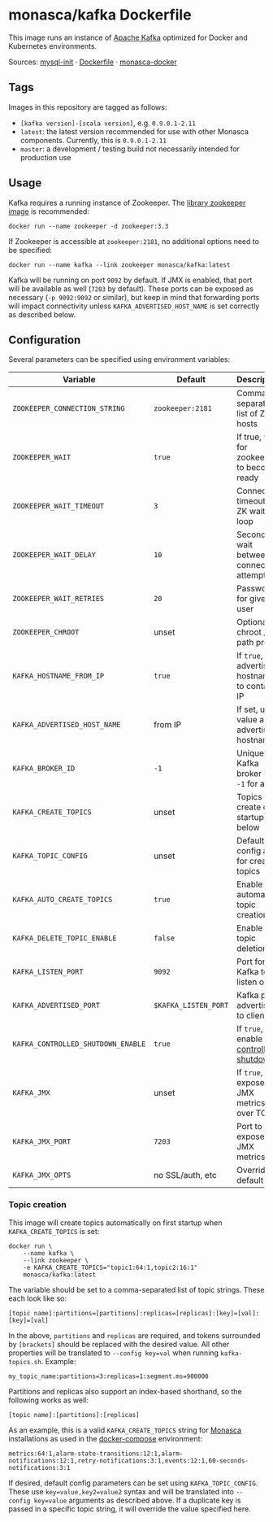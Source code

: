 monasca/kafka Dockerfile
========================

This image runs an instance of [Apache Kafka][1] optimized for Docker and
Kubernetes environments.

Sources: [mysql-init][2] &middot; [Dockerfile][3] &middot; [monasca-docker][4]

Tags
----

Images in this repository are tagged as follows:

 * `[kafka version]-[scala version]`, e.g. `0.9.0.1-2.11`
 * `latest`: the latest version recommended for use with other Monasca
   components. Currently, this is `0.9.0.1-2.11`
 * `master`: a development / testing build not necessarily intended for
   production use

Usage
-----

Kafka requires a running instance of Zookeeper. The [library zookeeper image][5]
is recommended:

    docker run --name zookeeper -d zookeeper:3.3

If Zookeeper is accessible at `zookeeper:2181`, no additional options need to be
specified:

    docker run --name kafka --link zookeeper monasca/kafka:latest

Kafka will be running on port `9092` by default. If JMX is enabled, that port
will be available as well (`7203` by default). These ports can be exposed as
necessary (`-p 9092:9092` or similar), but keep in mind that forwarding ports
will impact connectivity unless `KAFKA_ADVERTISED_HOST_NAME` is set correctly as
described below.

Configuration
-------------

Several parameters can be specified using environment variables:

| Variable                      | Default          | Description                           |
|-------------------------------|------------------|---------------------------------------|
| `ZOOKEEPER_CONNECTION_STRING` | `zookeeper:2181` | Comma-separated list of ZK hosts      |
| `ZOOKEEPER_WAIT`              | `true`  | If true, wait for zookeeper to become ready    |
| `ZOOKEEPER_WAIT_TIMEOUT`      | `3`     | Connection timeout for ZK wait loop            |
| `ZOOKEEPER_WAIT_DELAY`        | `10`    | Seconds to wait between connection attempts    |
| `ZOOKEEPER_WAIT_RETRIES`      | `20`    | Password for given user                        |
| `ZOOKEEPER_CHROOT`            | unset   | Optional ZK chroot / path prefix               |
| `KAFKA_HOSTNAME_FROM_IP`      | `true`  | If `true`, set advertised hostname to container IP  |
| `KAFKA_ADVERTISED_HOST_NAME`  | from IP | If set, use value as advertised hostname       |
| `KAFKA_BROKER_ID`             | `-1`    | Unique Kafka broker ID, `-1` for auto          |
| `KAFKA_CREATE_TOPICS`         | unset   | Topics to create on startup, see below         |
| `KAFKA_TOPIC_CONFIG`          | unset   | Default config args for created topics         |
| `KAFKA_AUTO_CREATE_TOPICS`    | `true`  | Enable automatic topic creation                |
| `KAFKA_DELETE_TOPIC_ENABLE`   | `false` | Enable topic deletion                          |
| `KAFKA_LISTEN_PORT`           | `9092`  | Port for Kafka to listen on                    |
| `KAFKA_ADVERTISED_PORT`       | `$KAFKA_LISTEN_PORT` | Kafka port advertised to clients  |
| `KAFKA_CONTROLLED_SHUTDOWN_ENABLE` | `true` | If `true`, enable [controlled shutdown][6] |
| `KAFKA_JMX`                   | unset   | If `true`, expose JMX metrics over TCP         |
| `KAFKA_JMX_PORT`              | `7203`  | Port to expose JMX metrics                     |
| `KAFKA_JMX_OPTS`              | no SSL/auth, etc | Override default opts                 |

### Topic creation

This image will create topics automatically on first startup when
`KAFKA_CREATE_TOPICS` is set:

```
docker run \
    --name kafka \
    --link zookeeper \
    -e KAFKA_CREATE_TOPICS="topic1:64:1,topic2:16:1"
    monasca/kafka:latest
```

The variable should be set to a comma-separated list of topic strings. These
each look like so:

```
[topic name]:partitions=[partitions]:replicas=[replicas]:[key]=[val]:[key]=[val]
```

In the above, `partitions` and `replicas` are required, and tokens surrounded by
`[brackets]` should be replaced with the desired value. All other properties
will be translated to `--config key=val` when running `kafka-topics.sh`.
Example:

```
my_topic_name:partitions=3:replicas=1:segment.ms=900000
```

Partitions and replicas also support an index-based shorthand, so the following
works as well:

```
[topic name]:[partitions]:[replicas]
```

As an example, this is a valid `KAFKA_CREATE_TOPICS` string for [Monasca][8]
installations as used in the [docker-compose][4] environment:

    metrics:64:1,alarm-state-transitions:12:1,alarm-notifications:12:1,retry-notifications:3:1,events:12:1,60-seconds-notifications:3:1

If desired, default config parameters can be set using `KAFKA_TOPIC_CONFIG`.
These use `key=value,key2=value2` syntax and will be translated into
`--config key=value` arguments as described above. If a duplicate key is passed
in a specific topic string, it will override the value specified here.

[1]: http://kafka.apache.org/
[2]: https://github.com/hpcloud-mon/monasca-docker/blob/master/kafka/
[3]: https://github.com/hpcloud-mon/monasca-docker/blob/master/kafka/Dockerfile
[4]: https://github.com/hpcloud-mon/monasca-docker/
[5]: https://hub.docker.com/r/library/zookeeper/
[6]: https://kafka.apache.org/documentation/#basic_ops_restarting
[7]: https://github.com/wurstmeister/kafka-docker
[8]: https://hub.docker.com/r/monasca/api/
